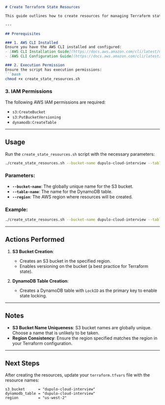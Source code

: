 ```markdown
# Create Terraform State Resources

This guide outlines how to create resources for managing Terraform state, including an S3 bucket for state storage and a DynamoDB table for state locking.

---

## Prerequisites

### 1. AWS CLI Installed
Ensure you have the AWS CLI installed and configured:
- [AWS CLI Installation Guide](https://docs.aws.amazon.com/cli/latest/userguide/install-cliv2.html)
- [AWS CLI Configuration Guide](https://docs.aws.amazon.com/cli/latest/userguide/cli-configure-quickstart.html)

### 2. Execution Permission
Ensure the script has execution permissions:
```bash
chmod +x create_state_resources.sh
```

### 3. IAM Permissions
The following AWS IAM permissions are required:
- `s3:CreateBucket`
- `s3:PutBucketVersioning`
- `dynamodb:CreateTable`

---

## Usage

Run the `create_state_resources.sh` script with the necessary parameters:

```bash
./create_state_resources.sh --bucket-name dupulo-cloud-interview --table-name dupulo-cloud-interview --region us-west-2
```

### Parameters:
- **`--bucket-name`**: The globally unique name for the S3 bucket.
- **`--table-name`**: The name for the DynamoDB table.
- **`--region`**: The AWS region where resources will be created.

### Example:
```bash
./create_state_resources.sh --bucket-name dupulo-cloud-interview --table-name dupulo-cloud-interview --region us-west-2
```

---

## Actions Performed

1. **S3 Bucket Creation**:
   - Creates an S3 bucket in the specified region.
   - Enables versioning on the bucket (a best practice for Terraform state).

2. **DynamoDB Table Creation**:
   - Creates a DynamoDB table with `LockID` as the primary key to enable state locking.

---

## Notes

- **S3 Bucket Name Uniqueness**: S3 bucket names are globally unique. Choose a name that is unlikely to be taken.
- **Region Consistency**: Ensure the region specified matches the region in your Terraform configuration.

---

## Next Steps

After creating the resources, update your `terraform.tfvars` file with the resource names:

```hcl
s3_bucket      = "dupulo-cloud-interview"
dynamodb_table = "dupulo-cloud-interview"
region         = "us-west-2"
```
